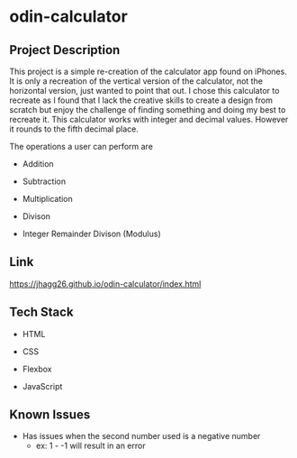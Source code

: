 # odin-calculator

## Project Description
This project is a simple re-creation of the calculator app found on iPhones. It is only a recreation of the vertical version of the calculator, not the horizontal version, just wanted to point that out. I chose this calculator to recreate as I found that I lack the creative skills to create a design from scratch but enjoy the challenge of finding something and doing my best to recreate it. This calculator works with integer and decimal values. However it rounds to the fifth decimal place. 

The operations a user can perform are
  * Addition
  
  * Subtraction
  
  * Multiplication
  
  * Divison
  
  * Integer Remainder Divison (Modulus)
  
## Link
https://jhagg26.github.io/odin-calculator/index.html

## Tech Stack
* HTML

* CSS

* Flexbox

* JavaScript



## Known Issues
* Has issues when the second number used is a negative number
  * ex: 1 - -1 will result in an error